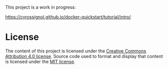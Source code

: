 This project is a work in progress:

https://cyrossignol.github.io/docker-quickstart/tutorial/intro/

License
=======

The content of this project is licensed under the [Creative Commons Attribution
4.0 license](https://creativecommons.org/licenses/by/4.0/). Source code used to
format and display that content is licensed under the
[MIT license](http://opensource.org/licenses/mit-license.php).

